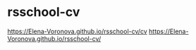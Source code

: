 # rsschool-cv

https://Elena-Voronova.github.io/rsschool-cv/cv
https://Elena-Voronova.github.io/rsschool-cv/